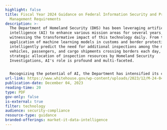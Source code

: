 ```yaml
---
highlight: false
title: Fiscal Year 2024 Guidance on Federal Information Security and Privacy
  Management Requirements
description: >-
  The Department of Homeland Security (DHS) has been leveraging artificial
  intelligence (AI) to enhance various mission areas for several years,
  witnessing the transformative impact of this technology daily. From the
  application of machine learning models in customs and border protection, which
  intelligently predict the need for additional inspections among the myriad
  vehicles, passengers, and cargo shipments crossing borders each day, to the
  strategic allocation of inspection resources by Homeland Security
  Investigations, AI's role is profound and multi-faceted.


  Recognizing the potential of AI, the Department has intensified its commitment to integrating this technology throughout its operations responsibly. In a significant move to consolidate these efforts, Secretary Mayorkas, in April 2023, inaugurated the Department's Artificial Intelligence Task Force under the leadership of the Secretary for Science and Technology. The commitment was further solidified in September 2023 with the appointment of Eric Hysen as the Department's inaugural Chief AI Officer. This strategic positioning marks a pivotal step in propelling the Department's endeavors in the realm of AI, ensuring a focused and robust integration of AI technologies in enhancing national security and operational efficiency.
url-link: https://www.whitehouse.gov/wp-content/uploads/2023/12/M-24-04-FY24-FISMA-Guidance.pdf
publication-date: December 04, 2023
reading-time: 20
type: PDF
gov-only: false
is-external: true
filter: technology
audience: security-compliance
resource-type: guidance
branded-offerings: market-it-data-intelligence
---
```

